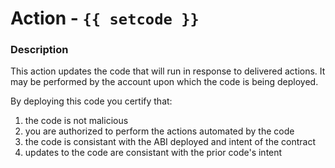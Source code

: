 # Action - `{{ setcode }}`

### Description

This action updates the code that will run in response to delivered actions. It may be performed by the account upon which the code is being deployed.

By deploying this code you certify that:

1. the code is not malicious
2. you are authorized to perform the actions automated by the code
3. the code is consistant with the ABI deployed and intent of the contract
4. updates to the code are consistant with the prior code's intent 
